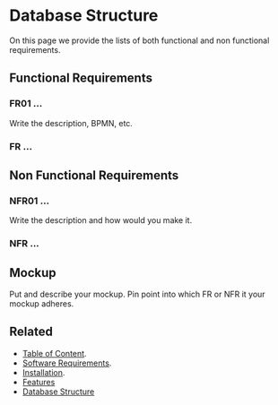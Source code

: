 # Database Structure

On this page we provide the lists of both functional and non functional requirements.

## Functional Requirements

### FR01 ...

Write the description, BPMN, etc.

### FR ...

## Non Functional Requirements

### NFR01 ...

Write the description and how would you make it.

### NFR ...

## Mockup

Put and describe your mockup. Pin point into which FR or NFR it your mockup adheres.

## Related

+ [Table of Content](README.md).
+ [Software Requirements](Software-Requirements.md).
+ [Installation](Installation.md).
+ [Features](Features.md)
+ [Database Structure](Database-Structure.md)